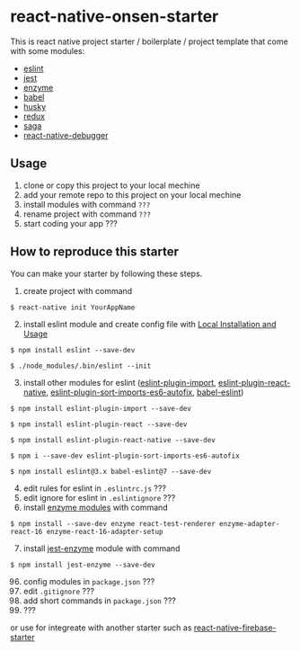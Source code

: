 # react-native-onsen-starter
This is react native project starter / boilerplate / project template that come with some modules:
- [eslint](https://eslint.org/)
- [jest](https://facebook.github.io/jest/)
- [enzyme](https://github.com/airbnb/enzyme)
- [babel](https://babeljs.io/)
- [husky](https://github.com/typicode/husky)
- [redux](https://redux.js.org/)
- [saga](https://github.com/redux-saga/redux-saga)
- [react-native-debugger](https://github.com/jhen0409/react-native-debugger)

## Usage
1. clone or copy this project to your local mechine
2. add your remote repo to this project on your local mechine
97. install modules with command `???`
98. rename project with command `???`
99. start coding your app ???

## How to reproduce this starter
You can make your starter by following these steps.
1. create project with command
```
$ react-native init YourAppName
```
2. install eslint module and create config file with [Local Installation and Usage](https://eslint.org/docs/user-guide/getting-started#local-installation-and-usage)
```
$ npm install eslint --save-dev

$ ./node_modules/.bin/eslint --init
```
3. install other modules for eslint ([eslint-plugin-import](https://www.npmjs.com/package/eslint-plugin-import), [eslint-plugin-react-native](https://www.npmjs.com/package/eslint-plugin-react-native), [eslint-plugin-sort-imports-es6-autofix](https://www.npmjs.com/package/eslint-plugin-sort-imports-es6-autofix), [babel-eslint](https://www.npmjs.com/package/babel-eslint))
```
$ npm install eslint-plugin-import --save-dev

$ npm install eslint-plugin-react --save-dev

$ npm install eslint-plugin-react-native --save-dev

$ npm i --save-dev eslint-plugin-sort-imports-es6-autofix

$ npm install eslint@3.x babel-eslint@7 --save-dev
```
4. edit rules for eslint in `.eslintrc.js` ???
5. edit ignore for eslint in `.eslintignore` ???
6. install [enzyme modules](https://www.npmjs.com/package/enzyme-react-16-adapter-setup) with command
```
$ npm install --save-dev enzyme react-test-renderer enzyme-adapter-react-16 enzyme-react-16-adapter-setup
```
7. install [jest-enzyme](https://www.npmjs.com/package/jest-enzyme) module with command
```
$ npm install jest-enzyme --save-dev
```
96. config modules in `package.json` ???
97. edit `.gitignore` ???
98. add short commands in `package.json` ???
99. ???










or use for integreate with another starter such as [react-native-firebase-starter](https://github.com/invertase/react-native-firebase-starter)
